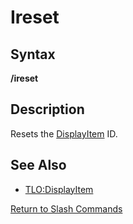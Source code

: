 # Ireset

## Syntax

**/ireset**

## Description

Resets the [DisplayItem](../../data-types-and-top-level-objects/top-level-objects/tlo-displayitem.md) ID.

## See Also

* [TLO:DisplayItem](../../data-types-and-top-level-objects/top-level-objects/tlo-displayitem.md)

[Return to Slash Commands](./)

